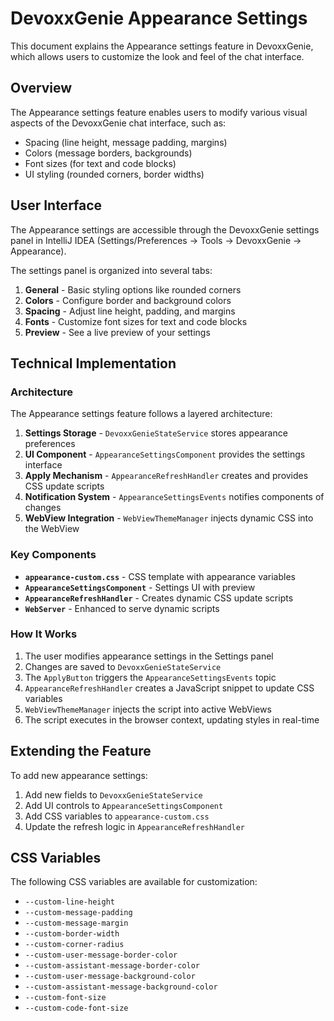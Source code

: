 # DevoxxGenie Appearance Settings

This document explains the Appearance settings feature in DevoxxGenie, which allows users to customize the look and feel of the chat interface.

## Overview

The Appearance settings feature enables users to modify various visual aspects of the DevoxxGenie chat interface, such as:

- Spacing (line height, message padding, margins)
- Colors (message borders, backgrounds)
- Font sizes (for text and code blocks)
- UI styling (rounded corners, border widths)

## User Interface

The Appearance settings are accessible through the DevoxxGenie settings panel in IntelliJ IDEA (Settings/Preferences → Tools → DevoxxGenie → Appearance).

The settings panel is organized into several tabs:

1. **General** - Basic styling options like rounded corners
2. **Colors** - Configure border and background colors
3. **Spacing** - Adjust line height, padding, and margins
4. **Fonts** - Customize font sizes for text and code blocks
5. **Preview** - See a live preview of your settings

## Technical Implementation

### Architecture

The Appearance settings feature follows a layered architecture:

1. **Settings Storage** - `DevoxxGenieStateService` stores appearance preferences
2. **UI Component** - `AppearanceSettingsComponent` provides the settings interface
3. **Apply Mechanism** - `AppearanceRefreshHandler` creates and provides CSS update scripts
4. **Notification System** - `AppearanceSettingsEvents` notifies components of changes
5. **WebView Integration** - `WebViewThemeManager` injects dynamic CSS into the WebView

### Key Components

- **`appearance-custom.css`** - CSS template with appearance variables
- **`AppearanceSettingsComponent`** - Settings UI with preview
- **`AppearanceRefreshHandler`** - Creates dynamic CSS update scripts
- **`WebServer`** - Enhanced to serve dynamic scripts

### How It Works

1. The user modifies appearance settings in the Settings panel
2. Changes are saved to `DevoxxGenieStateService`
3. The `ApplyButton` triggers the `AppearanceSettingsEvents` topic
4. `AppearanceRefreshHandler` creates a JavaScript snippet to update CSS variables
5. `WebViewThemeManager` injects the script into active WebViews
6. The script executes in the browser context, updating styles in real-time

## Extending the Feature

To add new appearance settings:

1. Add new fields to `DevoxxGenieStateService`
2. Add UI controls to `AppearanceSettingsComponent`
3. Add CSS variables to `appearance-custom.css`
4. Update the refresh logic in `AppearanceRefreshHandler`

## CSS Variables

The following CSS variables are available for customization:

- `--custom-line-height`
- `--custom-message-padding`
- `--custom-message-margin`
- `--custom-border-width`
- `--custom-corner-radius`
- `--custom-user-message-border-color`
- `--custom-assistant-message-border-color`
- `--custom-user-message-background-color`
- `--custom-assistant-message-background-color`
- `--custom-font-size`
- `--custom-code-font-size`
